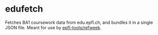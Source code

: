 # edufetch

Fetches BA1 coursework data from edu.epfl.ch, and bundles it in a single JSON file. Meant for use by [epfl-tools/refweek](https://github.com/epfl-tools/refweek).
